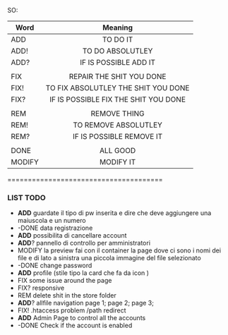 SO:


| **Word**      | **Meaning**                        |
| ------------- |:----------------------------------:|
| ADD           | TO DO IT                           |
| ADD!          | TO DO ABSOLUTLEY                   |
| ADD?          | IF IS POSSIBLE ADD IT              |
|               |                                    |
|FIX            |REPAIR THE SHIT YOU DONE            |
|FIX!           |TO FIX ABSOLUTLEY THE SHIT YOU DONE |
|FIX?           |IF IS POSSIBLE FIX THE SHIT YOU DONE|
|               |                                    |
|REM            |REMOVE THING                        |
|REM!           |TO REMOVE ABSOLUTLEY                |
|REM?           |IF IS POSSIBLE REMOVE IT            |
|               |                                    |
|DONE           |ALL GOOD                            |
|MODIFY         |MODIFY IT                           |



======================================


### LIST TODO

+ **ADD** guardate il tipo di pw inserita e dire che deve aggiungere una maiuscola e un numero
+ -DONE data registrazione
+ **ADD** possibilita di cancellare account
+ **ADD**? pannello di controllo per amministratori
+ MODIFY la preview fai con il container la page dove ci sono i nomi dei file e di lato a sinistra una piccola immagine del file selezionato
+ -DONE change password
+ **ADD** profile (stile tipo la card che fa da icon )
+ FIX some issue around the page
+ FIX? responsive
+ REM delete shit in the store folder
+ **ADD**? allfile navigation page 1; page 2; page 3;
+ FIX! .htaccess problem /path redirect
+ **ADD** Admin Page to control all the accounts
+ -DONE Check if the account is enabled
